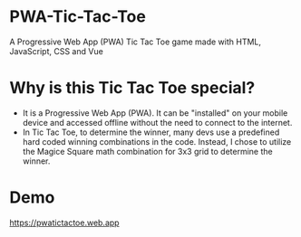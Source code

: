 # PWA-Tic-Tac-Toe
A Progressive Web App (PWA) Tic Tac Toe game made with HTML, JavaScript, CSS and Vue

# Why is this Tic Tac Toe special?
- It is a Progressive Web App (PWA). It can be "installed" on your mobile device and accessed offline without the need to connect to the internet.   
- In Tic Tac Toe, to determine the winner, many devs use a predefined hard coded winning combinations in the code. Instead, I chose to utilize the Magice Square math combination for 3x3 grid to determine the winner.

# Demo
https://pwatictactoe.web.app
